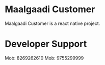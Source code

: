 # Maalgaadi Customer

Maalgaadi Customer is a react native project.

# Developer Support

Mob: 8269262610
Mob: 9755299999
